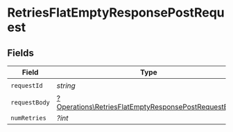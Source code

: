 # RetriesFlatEmptyResponsePostRequest


## Fields

| Field                                                                                                                     | Type                                                                                                                      | Required                                                                                                                  | Description                                                                                                               |
| ------------------------------------------------------------------------------------------------------------------------- | ------------------------------------------------------------------------------------------------------------------------- | ------------------------------------------------------------------------------------------------------------------------- | ------------------------------------------------------------------------------------------------------------------------- |
| `requestId`                                                                                                               | *string*                                                                                                                  | :heavy_check_mark:                                                                                                        | N/A                                                                                                                       |
| `requestBody`                                                                                                             | [?Operations\RetriesFlatEmptyResponsePostRequestBody](../../Models/Operations/RetriesFlatEmptyResponsePostRequestBody.md) | :heavy_minus_sign:                                                                                                        | N/A                                                                                                                       |
| `numRetries`                                                                                                              | *?int*                                                                                                                    | :heavy_minus_sign:                                                                                                        | N/A                                                                                                                       |